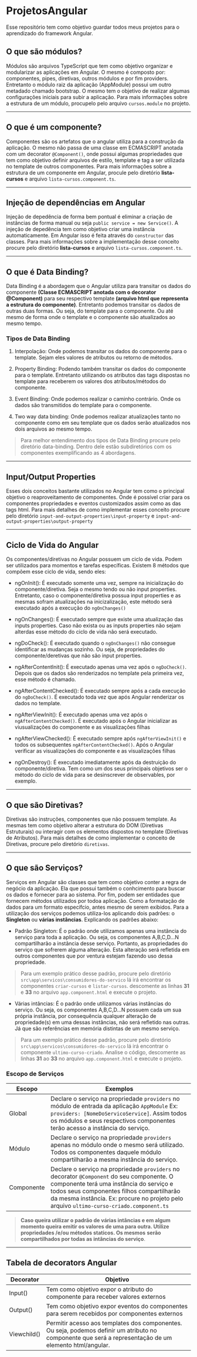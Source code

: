 # ProjetosAngular
Esse repositório tem como objetivo guardar todos meus projetos para o aprendizado do framework Angular.

## O que são módulos?
Módulos são arquivos TypeScript que tem como objetivo organizar e modularizar as aplicações em Angular.
O mesmo é composto por: componentes, pipes, diretivas, outros módulos e por fim providers. Entretanto o módulo raiz da aplicação (AppModule) possui um outro metadado chamado bootstrap. O mesmo tem o objetivo de realizar algumas configurações iniciais para subir a aplicação. Para mais informações sobre a estrutura de um módulo, procupelo pelo arquivo `cursos.module` no projeto.

<hr>

## O que é um componente?
Componentes são os artefatos que o angular utiliza para a construção da aplicação.
O mesmo não passa de uma classe em ECMASCRIPT anotada com um decorator `@Component()`, onde
possui algumas propriedades que tem como objetivo definir arquivos de estilo, template e tag
a ser utilizada no template de outros componentes. Para mais informações sobre a estrutura de um componente
em Angular, procule pelo diretório **lista-cursos** e arquivo `lista-cursos.component.ts`.

<hr>

## Injeção de dependências em Angular
Injeção de depedência de forma bem pontual é eliminar a criação de instâncias de forma manual
ou seja `public service = new Service()`. A injeção de depedência tem como objetivo criar uma instância
automaticamente. Em Angular isso é feita através do `constructor` das classes. Para mais informações sobre
a implementação desse conceito procure pelo diretório **lista-cursos** e arquivo `lista-cursos.component.ts`.

<hr>

## O que é Data Binding?
Data Binding é a abordagem que o Angular utiliza para transitar os dados do componente **(Classe ECMASCRIPT anotada com o decorator @Component)** para seu respectivo template **(arquivo html que representa a estrutura do componente)**. Entretanto podemos transitar os dados de outras duas formas. Ou seja, do template para o componente. Ou até mesmo de forma onde o template e o componente são atualizados ao mesmo tempo.

### Tipos de Data Binding
1. Interpolação: Onde podemos transitar os dados do componente para o template. Sejam eles valores de atributos ou retorno de métodos.

2. Property Binding: Podendo também transitar os dados do componente para o template. Entretanto utilizando os atributos das tags dispostas no template
para receberem os valores dos atributos/métodos do componente.

3. Event Binding: Onde podemos realizar o caminho contrário. Onde os dados são transmitidos do template para o componente.

4. Two way data binding: Onde podemos realizar atualizações tanto no componente como em seu template que os dados serão atualizados nos dois arquivos ao mesmo tempo.

> Para melhor entendimento dos tipos de Data Binding procure pelo diretório data-binding. 
> Dentro dele estão subdiretórios com os componentes exemplificando as 4 abordagens.

<hr>

## Input/Output Properties
Esses dois conceitos bastante utilizados no Angular tem como o principal objetivo o reaproveitamento de componentes.
Onde é possível criar para os componentes propriedades e eventos customizados assim como as das tags html. Para mais detalhes
de como implementar esses conceito procure pelo diretório `input-and-output-properties\input-property` e `input-and-output-properties\output-property`

<hr>

## Ciclo de Vida do Angular
Os componentes/diretivas no Angular possuem um ciclo de vida. Podem ser utilizados para momentos e tarefas específicas.
Existem 8 métodos que compõem esse ciclo de vida, sendo eles:

* ngOnInit(): É executado somente uma vez, sempre na inicialização do componente/diretiva. Seja o mesmo tendo ou não input properties. Entretanto,
caso o componente/diretiva possua input properties e as mesmas sofram atualizações na inicizalização,
este método será executado após a execução do `ngOnChanges()`<br>

* ngOnChanges(): É executado sempre que existe uma atualização das inputs properties. Caso não exista ou as inputs properties não sejam alterdas
esse método do ciclo de vida não será executado.<br>

* ngDoCheck(): É executado quando o `ngOnChanges()` não consegue identificar as mudanças sozinho. Ou seja, de propriedades do componente/deretivas que não
são input properties. <br>

* ngAfterContentInit(): É executado apenas uma vez após o `ngDoCheck()`. Depois que os dados são renderizados no template pela primeira vez, esse método é chamado. <br>

* ngAfterContentChecked(): É executado sempre após a cada execução do `ngDoCheck()`. É executado toda vez que após Angular renderizar os dados no template.

* ngAfterViewInit(): É executado apenas uma vez após o `ngAfterContentChecked()`. É executado após o Angular inicializar as viusualizações do componente e as visualizações filhas<br>

* ngAfterViewChecked(): É executado sempre após `ngAfterViewInit()` e todos os subsequentes `ngAfterContentChecked()`. Após o Angular verificar as visualizações do componente e as visualizações filhas<br>

* ngOnDestroy(): É executado imediatamente após da destruição do componente/diretiva. Tem como um dos seus principais objetivos ser o método do ciclo de vida para se desinscrever de observables, por exemplo.

<hr>

## O que são Diretivas?
Diretivas são instruções, componentes que não possuem template. As mesmas tem como objetivo alterar a estrutura do DOM (Diretivas Estruturais) ou interagir com os elementos dispostos no template (Diretivas de Atributos). Para mais detalhes de como implementar o conceito de Diretivas, procure pelo diretório `diretivas`.

<hr>

## O que são Serviços?
Serviços em Angular são classes que tem como objetivo conter a regra de negócio da aplicação. Ela que possui também o conhcimento para buscar os dados e fornecer para ao sistema. Por fim, podem ser entidades que fornecem métodos utilizados por todoa aplicação. Como a formatação de dados para um formato específcio, antes mesmo de serem exibidos. Para a utilização dos serviços podemos utiliza-los aplicando dois padrões: o **Singleton** ou **várias instâncias**. Explicando os padrões abaixo:

* Padrão Singleton: É o padrão onde utilizamos apenas uma instância do serviço para toda a aplicação. Ou seja, os componentes A,B,C,D...N compartilharão a instância desse serviço. Portanto, as propriedades do serviço que sofrerem alguma alteração. Esta alteração será refletida em outros componentes que por ventura estejam fazendo uso dessa propriedade. 

> Para um exemplo prático desse padrão, procure pelo diretório `src\app\servicos\consumidores-do-servico` lá irá encontrar os componentes `criar-cursos` e `listar-cursos`.
> descomente as linhas **31** e **33** no arquivo `app.component.html` e execute o projeto.

* Várias intâncias: É o padrão onde utilizamos várias instâncias do serviço. Ou seja, os componentes A,B,C,D...N possuem cada um sua própria instância, por consequência qualquer alteração de propriedade(s) em uma dessas instâncias, não será refletido nas outras. Já que são referências em memória distintas de um mesmo serviço.

> Para um exemplo prático desse padrão, procure pelo diretório `src\app\servicos\consumidores-do-servico` lá irá encontrar o componente `ultimo-curso-criado`. Analise o código, 
> descomente as linhas **31** ao **33** no arquivo `app.component.html` e execute o projeto.

### Escopo de Serviços
Escopo     | Exemplos
-----------| --------
Global     | Declare o serviço na propriedade `providers` no módulo de entrada da aplicação `AppModule` Ex: `providers: [NomeDoServicoService]`. Assim todos os módulos e seus respectivos componentes terão acesso a instância do serviço.
Módulo     | Declare o serviço na propriedade `providers` apenas no módulo onde o mesmo será utilizado. Todos os componentes daquele módulo compartilharão a mesma instância do serviço.
Componente | Declare o serviço na propriedade `providers` no decorator `@Component` do seu componente. O componente terá uma instância do serviço e todos seus componentes filhos compartilharão da mesma instância. Ex: procure no projeto pelo arquivo `ultimo-curso-criado.component.ts`


> **Caso queira utilizar o padrão de várias intâncias e em algum momento queira emitir os valores de uma para outra. Utilize propriedades /e/ou métodos staticos. Os mesmos**
> **serão compartilhados por todas as intâncias do serviço**.

<hr>

## Tabela de decorators Angular

Decorator   | Objetivo
---------   | --------
Input()     | Tem como objetivo expor o atributo do componente para receber valores externos
Output()    | Tem como objetivo expor eventos do componentes para serem recebidos por componentes externos
Viewchild() | Permitir acesso aos templates dos componentes. Ou seja, podemos definir um atributo no componente que será a representação de um elemento html/angular.

